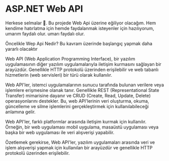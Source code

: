 <H1>ASP.NET Web API</H1>
<p>Herkese selmalar 👋. Bu projede Web Api üzerine eğiliyor olacağım. Hem kendime hatırlatma için hemde faydalanmak isteyenler için hazılıyorum, umarım faydalı olur. umarı faydalı olur. <br> </p>
    <p> Öncelikle Wep Api Nedir? Bu kavram üzerinde başlangıç yapmak daha yararlı olacaktır <br/> </p>
    <p>
        Web API (Web Application Programming Interface), bir yazılım uygulamasının diğer yazılım uygulamalarıyla iletişim kurmasını sağlayan bir arayüzdür. Genellikle HTTP protokolü üzerinden erişilebilir ve web tabanlı hizmetlerin (web servisleri) bir türü olarak kullanılır.
    </p>
    <p>Web API'ler, istemci uygulamalarının sunucu tarafında bulunan verilere veya işlemlere erişmesine olanak tanır. Genellikle REST (Representational State Transfer) mimarisine dayanır ve CRUD (Create, Read, Update, Delete) operasyonlarını destekler. Bu, web API'lerinin veri oluşturma, okuma, güncelleme ve silme işlemlerini gerçekleştirmek için kullanılabileceği anlamına gelir.</p>
    <p>Web API'ler, farklı platformlar arasında iletişim kurmak için kullanılır. Örneğin, bir web uygulaması mobil uygulama, masaüstü uygulaması veya başka bir web uygulaması ile veri alışverişi yapabilir.</p>
    <p>Özetlemek gerekirse, Web API'ler, yazılım uygulamaları arasında veri ve işlem alışverişi yapmak için kullanılan bir arayüzdür ve genellikle HTTP protokolü üzerinden erişilebilir.</p>
